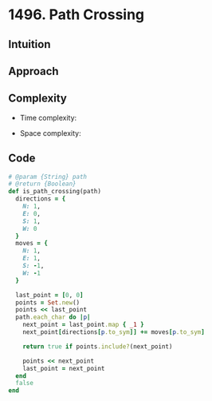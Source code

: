 # 1496. Path Crossing

## Intuition

## Approach
<!-- Describe your approach to solving the problem. -->

## Complexity

- Time complexity:
<!-- Add your time complexity here, e.g. $$O(n)$$ -->

- Space complexity:
<!-- Add your space complexity here, e.g. $$O(n)$$ -->

## Code

```ruby
# @param {String} path
# @return {Boolean}
def is_path_crossing(path)
  directions = {
    N: 1,
    E: 0,
    S: 1,
    W: 0
  }
  moves = {
    N: 1,
    E: 1,
    S: -1,
    W: -1
  }

  last_point = [0, 0]
  points = Set.new()
  points << last_point
  path.each_char do |p|
    next_point = last_point.map { _1 }
    next_point[directions[p.to_sym]] += moves[p.to_sym]

    return true if points.include?(next_point)

    points << next_point
    last_point = next_point
  end
  false
end
```
